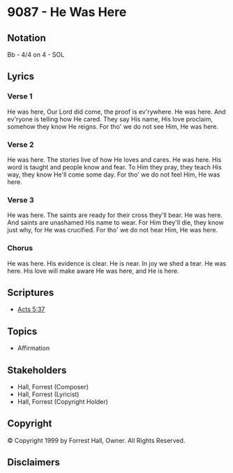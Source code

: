 # 9087 - He Was Here

## Notation

Bb - 4/4 on 4 - SOL

## Lyrics

### Verse 1

He was here, Our Lord did come, the proof is ev'rywhere. He was here. And ev'ryone is telling how He cared. They say His name, His love proclaim, somehow they know He reigns. For tho' we do not see Him, He was here.

### Verse 2

He was here. The stories live of how He loves and cares. He was here. His word is taught and people know and fear. To Him they pray, they teach His way, they know He'll come some day. For tho' we do not feel Him, He was here.

### Verse 3

He was here. The saints are ready for their cross they'll bear. He was here. And saints are unashamed His name to wear. For Him they'll die, they know just why, for He was crucified. For tho' we do not hear Him, He was here.

### Chorus

He was here. His evidence is clear. He is near. In joy we shed a tear. He was here. His love will make aware He was here, and He is here.


## Scriptures

- [Acts 5:37](https://www.biblegateway.com/passage/?search=Acts%205%3A37)

## Topics

- Affirmation

## Stakeholders

- Hall, Forrest (Composer)
- Hall, Forrest (Lyricist)
- Hall, Forrest (Copyright Holder)

## Copyright

© Copyright 1999 by Forrest Hall, Owner. All Rights Reserved.


## Disclaimers


